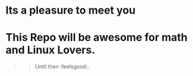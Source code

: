 # Its a pleasure to meet you
# This Repo will be awesome for math and Linux Lovers.
>> Until then :feelsgood:.
